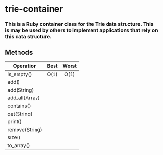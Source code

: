 # trie-container
### This is a Ruby container class for the Trie data structure. This is may be used by others to implement applications that rely on this data structure.

## Methods

Operation      | Best | Worst |
----------     |:------:|:-------:|
is_empty()     |  O(1)  |   O(1)  |
add()          |        |         |
add(String)    |        |         |
add_all(Array) |        |         |
contains()     |        |         |
get(String)    |        |         |
print()        |        |         |
remove(String) |        |         |
size()         |        |         |
to_array()     |        |         |

